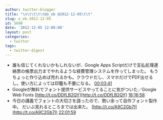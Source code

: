 ```yaml
---
author: twitter-blogger
title: "\n\t\t\t\t@o_ob @2012-12-05\t\t"
slug: o_ob-2012-12-05
id: 5690
date: '2012-12-05 12:00:00'
layout: post
categories:
  - twitter
tags:
  - twitter-digest
---
```


*   誰も信じてくれないかもしれないが、Google Apps Scriptだけで支払処理連絡票の帳票出力までやれるような経費管理システムを作ってしまった。 もうちょっと作り込めば売れるかも。クラウドだし、スマホだけでPDF出せるし。使い方によっては印鑑も不要になる。 [00:03:41](http://twitter.com/o_ob/statuses/275978689823531008)
*   Googleが無料でフォント提供サービスやってることに気がついた／Google Web Fonts [http://t.co/DDfLB2QY](http://t.co/DDfLB2QY) [18:16:58](http://twitter.com/o_ob/statuses/276253822429564928)
*   今日の講義でフォントの大切さを語ったので、勢い余って自作フォント製作中。 だいぶ見れるところまでは出来た。 [http://t.co/A9C2Gb7I](http://t.co/A9C2Gb7I) [22:01:59](http://twitter.com/o_ob/statuses/276310448066936832)